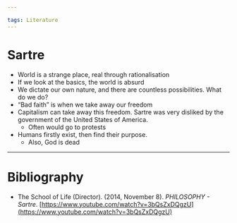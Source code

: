 ```yaml
---

tags: Literature  
---
```


# Sartre

- World is a strange place, real through rationalisation
- If we look at the basics, the world is absurd
- We dictate our own nature, and there are countless possibilities. What do we do?
- “Bad faith” is when we take away our freedom
- Capitalism can take away this freedom. Sartre was very disliked by the government of the United States of America.
	- Often would go to protests
- Humans firstly exist, then find their purpose.
	- Also, God is dead

---

# Bibliography

- The School of Life (Director). (2014, November 8). _PHILOSOPHY - Sartre_. [https://www.youtube.com/watch?v=3bQsZxDQgzU](https://www.youtube.com/watch?v=3bQsZxDQgzU)
